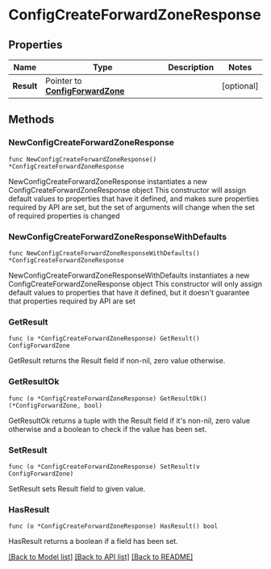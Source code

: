 # ConfigCreateForwardZoneResponse

## Properties

Name | Type | Description | Notes
------------ | ------------- | ------------- | -------------
**Result** | Pointer to [**ConfigForwardZone**](ConfigForwardZone.md) |  | [optional] 

## Methods

### NewConfigCreateForwardZoneResponse

`func NewConfigCreateForwardZoneResponse() *ConfigCreateForwardZoneResponse`

NewConfigCreateForwardZoneResponse instantiates a new ConfigCreateForwardZoneResponse object
This constructor will assign default values to properties that have it defined,
and makes sure properties required by API are set, but the set of arguments
will change when the set of required properties is changed

### NewConfigCreateForwardZoneResponseWithDefaults

`func NewConfigCreateForwardZoneResponseWithDefaults() *ConfigCreateForwardZoneResponse`

NewConfigCreateForwardZoneResponseWithDefaults instantiates a new ConfigCreateForwardZoneResponse object
This constructor will only assign default values to properties that have it defined,
but it doesn't guarantee that properties required by API are set

### GetResult

`func (o *ConfigCreateForwardZoneResponse) GetResult() ConfigForwardZone`

GetResult returns the Result field if non-nil, zero value otherwise.

### GetResultOk

`func (o *ConfigCreateForwardZoneResponse) GetResultOk() (*ConfigForwardZone, bool)`

GetResultOk returns a tuple with the Result field if it's non-nil, zero value otherwise
and a boolean to check if the value has been set.

### SetResult

`func (o *ConfigCreateForwardZoneResponse) SetResult(v ConfigForwardZone)`

SetResult sets Result field to given value.

### HasResult

`func (o *ConfigCreateForwardZoneResponse) HasResult() bool`

HasResult returns a boolean if a field has been set.


[[Back to Model list]](../README.md#documentation-for-models) [[Back to API list]](../README.md#documentation-for-api-endpoints) [[Back to README]](../README.md)


